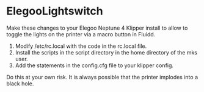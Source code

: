 # ElegooLightswitch

Make these changes to your Elegoo Neptune 4 Klipper install to allow to toggle the lights on the printer via a macro button in Fluidd.

1) Modify /etc/rc.local with the code in the rc.local file.
2) Install the scripts in the script directory in the home directory of the mks user.
3) Add the statements in the config.cfg file to your klipper config.

Do this at your own risk. It is always possible that the printer implodes into a black hole.  
